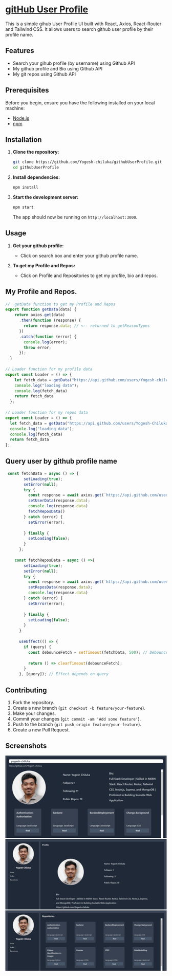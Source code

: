 # [gitHub User Profile](https://github-user-profile-six.vercel.app/)

This is a simple gihub User Profile UI built with React, Axios, React-Router and Tailwind CSS. It allows users to search github user profile by their profile name.

  
## Features
- Search your gihub profile (by username)  using Github API
- My github profile and Bio using Github API
- My git repos using Github API

## Prerequisites

Before you begin, ensure you have the following installed on your local machine:

- [Node.js](https://nodejs.org/en/)
- [npm](https://www.npmjs.com/)

## Installation

1. **Clone the repository:**

   ```sh
   git clone https://github.com/Yogesh-chiluka/githubUserProfile.git
   cd githubUserProfile
   ```

2. **Install dependencies:**

   ```sh
   npm install
   ```

3. **Start the development server:**

   ```sh
   npm start
   ```

   The app should now be running on `http://localhost:3000`.

## Usage

1. **Get your github profile:**
   - Click on search box and enter your github profile name.

2. **To get my Profile and Repos:**
   - Click on Profile and Repositories to get my profile, bio and repos.

## My Profile and Repos.

```javascript
//  getData function to get my Profile and Repos
export function getData(data) {
    return axios.get(data)
      .then(function (response) {
        return response.data; // <-- returned to getReasonTypes
      })
      .catch(function (error) {
        console.log(error);
        throw error;
      });
  }

// Loader function for my profile data
export const Loader = () => {
    let fetch_data = getData("https://api.github.com/users/Yogesh-chiluka")
    console.log("loading data");
    console.log(fetch_data)
    return fetch_data
  };

// Loader function for my repos data
export const Loader = () => {
  let fetch_data = getData("https://api.github.com/users/Yogesh-Chiluka/repos")
  console.log("loading data");
  console.log(fetch_data)
  return fetch_data
};
```

## Query user by github profile name

```javascript
 const fetchData = async () => {
        setLoading(true);
        setError(null);
        try {
          const response = await axios.get(`https://api.github.com/users/${query}`);
          setUserData(response.data);
          console.log(response.data)
          fetchReposData()
        } catch (error) {
          setError(error);
    
        } finally {
          setLoading(false);
        }
      };
    
    const fetchReposData = async () =>{
        setLoading(true);
        setError(null);
        try {
          const response = await axios.get(`https://api.github.com/users/${query}/repos`);
          setReposData(response.data);
          console.log(response.data)
        } catch (error) {
          setError(error);
    
        } finally {
          setLoading(false);
        }
      }

      useEffect(() => {
        if (query) {
          const debounceFetch = setTimeout(fetchData, 500); // Debounce for 500ms
    
          return () => clearTimeout(debounceFetch);
        }
      }, [query]); // Effect depends on query
```

## Contributing

1. Fork the repository.
2. Create a new branch (`git checkout -b feature/your-feature`).
3. Make your changes.
4. Commit your changes (`git commit -am 'Add some feature'`).
5. Push to the branch (`git push origin feature/your-feature`).
6. Create a new Pull Request.

## Screenshots
![Search.png](https://github.com/Yogesh-chiluka/githubUserProfile/blob/main/Search.png)
![Search.png](https://github.com/Yogesh-chiluka/githubUserProfile/blob/main/Profile.png)
![Search.png](https://github.com/Yogesh-chiluka/githubUserProfile/blob/main/Repos.png)
  
